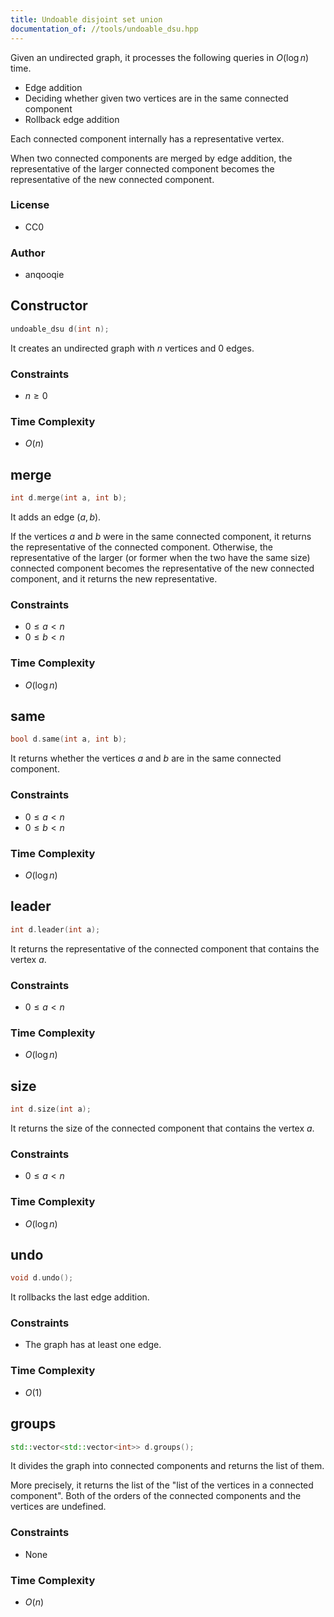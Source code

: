 ```yaml
---
title: Undoable disjoint set union
documentation_of: //tools/undoable_dsu.hpp
---
```


Given an undirected graph, it processes the following queries in $O(\log n)$ time.

- Edge addition
- Deciding whether given two vertices are in the same connected component
- Rollback edge addition

Each connected component internally has a representative vertex.

When two connected components are merged by edge addition, the representative of the larger connected component becomes the representative of the new connected component.

### License
- CC0

### Author
- anqooqie

## Constructor
```cpp
undoable_dsu d(int n);
```

It creates an undirected graph with $n$ vertices and $0$ edges.

### Constraints
- $n \geq 0$

### Time Complexity
- $O(n)$

## merge
```cpp
int d.merge(int a, int b);
```

It adds an edge $(a, b)$.

If the vertices $a$ and $b$ were in the same connected component, it returns the representative of the connected component.
Otherwise, the representative of the larger (or former when the two have the same size) connected component becomes the representative of the new connected component, and it returns the new representative.

### Constraints
- $0 \leq a < n$
- $0 \leq b < n$

### Time Complexity
- $O(\log n)$

## same
```cpp
bool d.same(int a, int b);
```

It returns whether the vertices $a$ and $b$ are in the same connected component.

### Constraints
- $0 \leq a < n$
- $0 \leq b < n$

### Time Complexity
- $O(\log n)$

## leader
```cpp
int d.leader(int a);
```

It returns the representative of the connected component that contains the vertex $a$.

### Constraints
- $0 \leq a < n$

### Time Complexity
- $O(\log n)$

## size
```cpp
int d.size(int a);
```

It returns the size of the connected component that contains the vertex $a$.

### Constraints
- $0 \leq a < n$

### Time Complexity
- $O(\log n)$

## undo
```cpp
void d.undo();
```

It rollbacks the last edge addition.

### Constraints
- The graph has at least one edge.

### Time Complexity
- $O(1)$

## groups
```cpp
std::vector<std::vector<int>> d.groups();
```

It divides the graph into connected components and returns the list of them.

More precisely, it returns the list of the "list of the vertices in a connected component".
Both of the orders of the connected components and the vertices are undefined.

### Constraints
- None

### Time Complexity
- $O(n)$

